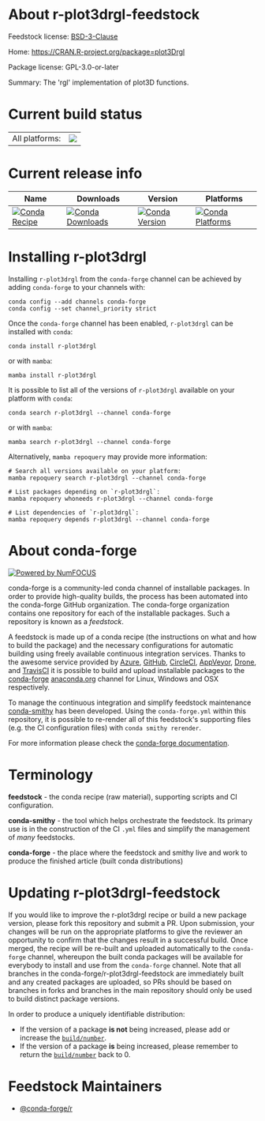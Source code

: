 About r-plot3drgl-feedstock
===========================

Feedstock license: [BSD-3-Clause](https://github.com/conda-forge/r-plot3drgl-feedstock/blob/main/LICENSE.txt)

Home: https://CRAN.R-project.org/package=plot3Drgl

Package license: GPL-3.0-or-later

Summary: The 'rgl' implementation of plot3D functions.

Current build status
====================


<table><tr><td>All platforms:</td>
    <td>
      <a href="https://dev.azure.com/conda-forge/feedstock-builds/_build/latest?definitionId=3436&branchName=main">
        <img src="https://dev.azure.com/conda-forge/feedstock-builds/_apis/build/status/r-plot3drgl-feedstock?branchName=main">
      </a>
    </td>
  </tr>
</table>

Current release info
====================

| Name | Downloads | Version | Platforms |
| --- | --- | --- | --- |
| [![Conda Recipe](https://img.shields.io/badge/recipe-r--plot3drgl-green.svg)](https://anaconda.org/conda-forge/r-plot3drgl) | [![Conda Downloads](https://img.shields.io/conda/dn/conda-forge/r-plot3drgl.svg)](https://anaconda.org/conda-forge/r-plot3drgl) | [![Conda Version](https://img.shields.io/conda/vn/conda-forge/r-plot3drgl.svg)](https://anaconda.org/conda-forge/r-plot3drgl) | [![Conda Platforms](https://img.shields.io/conda/pn/conda-forge/r-plot3drgl.svg)](https://anaconda.org/conda-forge/r-plot3drgl) |

Installing r-plot3drgl
======================

Installing `r-plot3drgl` from the `conda-forge` channel can be achieved by adding `conda-forge` to your channels with:

```
conda config --add channels conda-forge
conda config --set channel_priority strict
```

Once the `conda-forge` channel has been enabled, `r-plot3drgl` can be installed with `conda`:

```
conda install r-plot3drgl
```

or with `mamba`:

```
mamba install r-plot3drgl
```

It is possible to list all of the versions of `r-plot3drgl` available on your platform with `conda`:

```
conda search r-plot3drgl --channel conda-forge
```

or with `mamba`:

```
mamba search r-plot3drgl --channel conda-forge
```

Alternatively, `mamba repoquery` may provide more information:

```
# Search all versions available on your platform:
mamba repoquery search r-plot3drgl --channel conda-forge

# List packages depending on `r-plot3drgl`:
mamba repoquery whoneeds r-plot3drgl --channel conda-forge

# List dependencies of `r-plot3drgl`:
mamba repoquery depends r-plot3drgl --channel conda-forge
```


About conda-forge
=================

[![Powered by
NumFOCUS](https://img.shields.io/badge/powered%20by-NumFOCUS-orange.svg?style=flat&colorA=E1523D&colorB=007D8A)](https://numfocus.org)

conda-forge is a community-led conda channel of installable packages.
In order to provide high-quality builds, the process has been automated into the
conda-forge GitHub organization. The conda-forge organization contains one repository
for each of the installable packages. Such a repository is known as a *feedstock*.

A feedstock is made up of a conda recipe (the instructions on what and how to build
the package) and the necessary configurations for automatic building using freely
available continuous integration services. Thanks to the awesome service provided by
[Azure](https://azure.microsoft.com/en-us/services/devops/), [GitHub](https://github.com/),
[CircleCI](https://circleci.com/), [AppVeyor](https://www.appveyor.com/),
[Drone](https://cloud.drone.io/welcome), and [TravisCI](https://travis-ci.com/)
it is possible to build and upload installable packages to the
[conda-forge](https://anaconda.org/conda-forge) [anaconda.org](https://anaconda.org/)
channel for Linux, Windows and OSX respectively.

To manage the continuous integration and simplify feedstock maintenance
[conda-smithy](https://github.com/conda-forge/conda-smithy) has been developed.
Using the ``conda-forge.yml`` within this repository, it is possible to re-render all of
this feedstock's supporting files (e.g. the CI configuration files) with ``conda smithy rerender``.

For more information please check the [conda-forge documentation](https://conda-forge.org/docs/).

Terminology
===========

**feedstock** - the conda recipe (raw material), supporting scripts and CI configuration.

**conda-smithy** - the tool which helps orchestrate the feedstock.
                   Its primary use is in the construction of the CI ``.yml`` files
                   and simplify the management of *many* feedstocks.

**conda-forge** - the place where the feedstock and smithy live and work to
                  produce the finished article (built conda distributions)


Updating r-plot3drgl-feedstock
==============================

If you would like to improve the r-plot3drgl recipe or build a new
package version, please fork this repository and submit a PR. Upon submission,
your changes will be run on the appropriate platforms to give the reviewer an
opportunity to confirm that the changes result in a successful build. Once
merged, the recipe will be re-built and uploaded automatically to the
`conda-forge` channel, whereupon the built conda packages will be available for
everybody to install and use from the `conda-forge` channel.
Note that all branches in the conda-forge/r-plot3drgl-feedstock are
immediately built and any created packages are uploaded, so PRs should be based
on branches in forks and branches in the main repository should only be used to
build distinct package versions.

In order to produce a uniquely identifiable distribution:
 * If the version of a package **is not** being increased, please add or increase
   the [``build/number``](https://docs.conda.io/projects/conda-build/en/latest/resources/define-metadata.html#build-number-and-string).
 * If the version of a package **is** being increased, please remember to return
   the [``build/number``](https://docs.conda.io/projects/conda-build/en/latest/resources/define-metadata.html#build-number-and-string)
   back to 0.

Feedstock Maintainers
=====================

* [@conda-forge/r](https://github.com/orgs/conda-forge/teams/r/)

